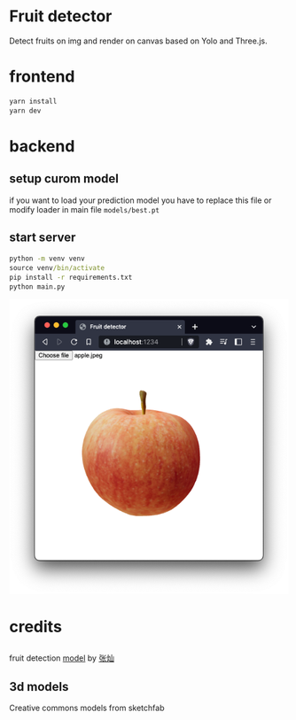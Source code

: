 # Fruit detector
Detect fruits on img and render on canvas based on Yolo and Three.js.

# frontend
```cmd
yarn install
yarn dev
```

# backend

## setup curom model
if you want to load your prediction model you have to replace this file or modify loader in main file
`models/best.pt`

## start server
```cmd
python -m venv venv
source venv/bin/activate
pip install -r requirements.txt
python main.py
```


![alt text](img/img02.png)

# credits
##
fruit detection [model](https://github.com/00011010z/fruit-detection-MGABO) by [张灿](https://github.com/00011010z)
## 3d models
Creative commons models from sketchfab


